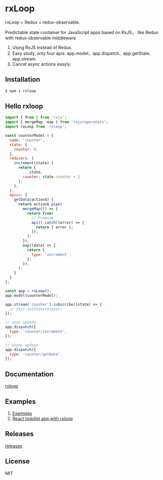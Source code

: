 # rxLoop

rxLoop = Redux + redux-observable.

Predictable state container for JavaScript apps based on RxJS， like Redux with redux-observable middleware.

1. Using RxJS instead of Redux.
2. Easy study, only four apis: app.model、app.dispatch、app.getState、app.stream.
3. Cancel async actions easyly.

## Installation
```bash
$ npm i rxloop
```

## Hello rxloop
```javascript
import { from } from 'rxjs';
import { mergeMap, map } from 'rxjs/operators';
import rxLoop from 'rxloop';

const counterModel = {
  name: 'counter',
  state: {
    counter: 0,
  },
  reducers: {
    increment(state) {
      return {
        ...state,
        counter: state.counter + 1
      };
    },
  },
  epics: {
    getData(action$) {
      return action$.pipe(
        mergeMap(() => {
          return from(
            // Promise
            api().catch((error) => {
              return { error };
            }),
          );
        }),
        map((data) => {
          return {
            type: 'increment',
          };
        }),
      );
    }
  }
};

const app = rxLoop();
app.model(counterModel);

app.stream('counter').subscribe((state) => {
  // this.setState(state);
});

// sync update
app.dispatch({
  type: 'counter/increment',
});

// async update
app.dispatch({
  type: 'counter/getData',
});
```

## Documentation

[rxloop](https://talkingdata.github.io/rxloop/)

## Examples

1. [Examples](https://github.com/TalkingData/rxloop/tree/master/examples)
2. [React todolist app with rxloop](https://github.com/TalkingData/rxloop-react-todos)

## Releases

[releases](https://github.com/TalkingData/rxloop/releases)

## License
MIT

